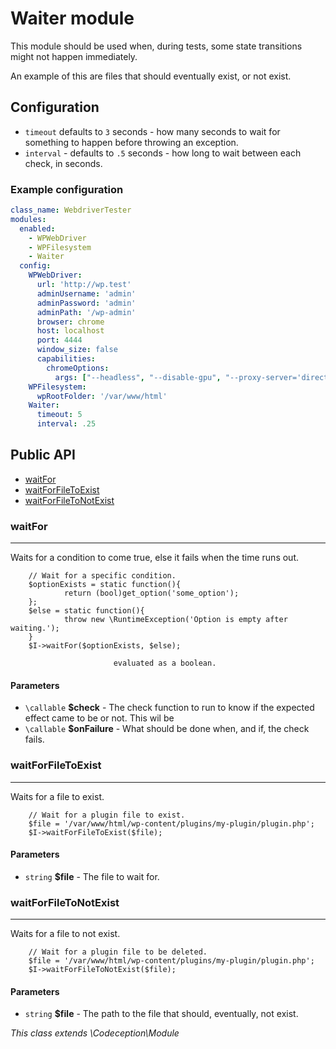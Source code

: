 # Waiter module

This module should be used when, during tests, some state transitions might not happen immediately.  

An example of this are files that should eventually exist, or not exist.  

## Configuration

* `timeout` defaults to `3` seconds - how many seconds to wait for something to happen before throwing an exception.
* `interval` - defaults to `.5` seconds - how long to wait between each check, in seconds.

### Example configuration

```yaml
class_name: WebdriverTester
modules:
  enabled:
    - WPWebDriver
    - WPFilesystem
    - Waiter
  config:
    WPWebDriver:
      url: 'http://wp.test'
      adminUsername: 'admin'
      adminPassword: 'admin'
      adminPath: '/wp-admin'
      browser: chrome
      host: localhost
      port: 4444
      window_size: false
      capabilities:
        chromeOptions:
          args: ["--headless", "--disable-gpu", "--proxy-server='direct://'", "--proxy-bypass-list=*"]
    WPFilesystem:
      wpRootFolder: '/var/www/html'
    Waiter:
      timeout: 5
      interval: .25
```

<!--doc-->


## Public API
<nav>
	<ul>
		<li>
			<a href="#waitfor">waitFor</a>
		</li>
		<li>
			<a href="#waitforfiletoexist">waitForFileToExist</a>
		</li>
		<li>
			<a href="#waitforfiletonotexist">waitForFileToNotExist</a>
		</li>
	</ul>
</nav>

<h3>waitFor</h3>

<hr>

<p>Waits for a condition to come true, else it fails when the time runs out.</p>
<pre><code class="language-php">    // Wait for a specific condition.
    $optionExists = static function(){
            return (bool)get_option('some_option');
    };
    $else = static function(){
            throw new \RuntimeException('Option is empty after waiting.');
    }
    $I-&gt;waitFor($optionExists, $else);</code></pre>
<pre><code>                       evaluated as a boolean.</code></pre>
<h4>Parameters</h4>
<ul>
<li><code>\callable</code> <strong>$check</strong> - The check function to run to know if the expected effect came to be or not. This wil be</li>
<li><code>\callable</code> <strong>$onFailure</strong> - What should be done when, and if, the check fails.</li></ul>
  

<h3>waitForFileToExist</h3>

<hr>

<p>Waits for a file to exist.</p>
<pre><code class="language-php">    // Wait for a plugin file to exist.
    $file = '/var/www/html/wp-content/plugins/my-plugin/plugin.php';
    $I-&gt;waitForFileToExist($file);</code></pre>
<h4>Parameters</h4>
<ul>
<li><code>string</code> <strong>$file</strong> - The file to wait for.</li></ul>
  

<h3>waitForFileToNotExist</h3>

<hr>

<p>Waits for a file to not exist.</p>
<pre><code class="language-php">    // Wait for a plugin file to be deleted.
    $file = '/var/www/html/wp-content/plugins/my-plugin/plugin.php';
    $I-&gt;waitForFileToNotExist($file);</code></pre>
<h4>Parameters</h4>
<ul>
<li><code>string</code> <strong>$file</strong> - The path to the file that should, eventually, not exist.</li></ul>


*This class extends \Codeception\Module*

<!--/doc-->

